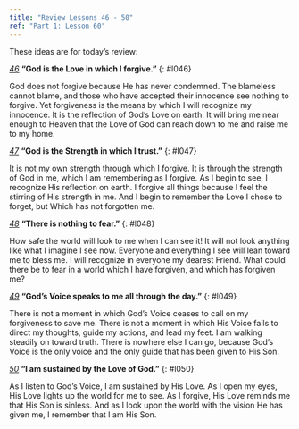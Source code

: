 ```yaml
---
title: "Review Lessons 46 - 50"
ref: "Part 1: Lesson 60"
---
```


These ideas are for today’s review:

[*46*](/acim/workbook/l046/?r=1) **“God is the Love in which I forgive.”**
{: #l046}

God does not forgive because He has never condemned. The blameless
cannot blame, and those who have accepted their innocence see nothing to
forgive. Yet forgiveness is the means by which I will recognize my
innocence. It is the reflection of God’s Love on earth. It will bring me
near enough to Heaven that the Love of God can reach down to me and
raise me to my home.

[*47*](/acim/workbook/l047/?r=1) **“God is the Strength in which I trust.”**
{: #l047}

It is not my own strength through which I forgive. It is through the
strength of God in me, which I am remembering as I forgive. As I begin
to see, I recognize His reflection on earth. I forgive all things
because I feel the stirring of His strength in me. And I begin to
remember the Love I chose to forget, but Which has not forgotten me.

[*48*](/acim/workbook/l048/?r=1) **“There is nothing to fear.”**
{: #l048}

How safe the world will look to me when I can see it! It will not look
anything like what I imagine I see now. Everyone and everything I see
will lean toward me to bless me. I will recognize in everyone my dearest
Friend. What could there be to fear in a world which I have forgiven,
and which has forgiven me?

[*49*](/acim/workbook/l049/?r=1) **“God’s Voice speaks to me all through the day.”**
{: #l049}

There is not a moment in which God’s Voice ceases to call on my
forgiveness to save me. There is not a moment in which His Voice fails
to direct my thoughts, guide my actions, and lead my feet. I am walking
steadily on toward truth. There is nowhere else I can go, because God’s
Voice is the only voice and the only guide that has been given to His
Son.

[*50*](/acim/workbook/l050/?r=1) **“I am sustained by the Love of God.”**
{: #l050}

As I listen to God’s Voice, I am sustained by His Love. As I open my
eyes, His Love lights up the world for me to see. As I forgive, His Love
reminds me that His Son is sinless. And as I look upon the world with
the vision He has given me, I remember that I am His Son.

